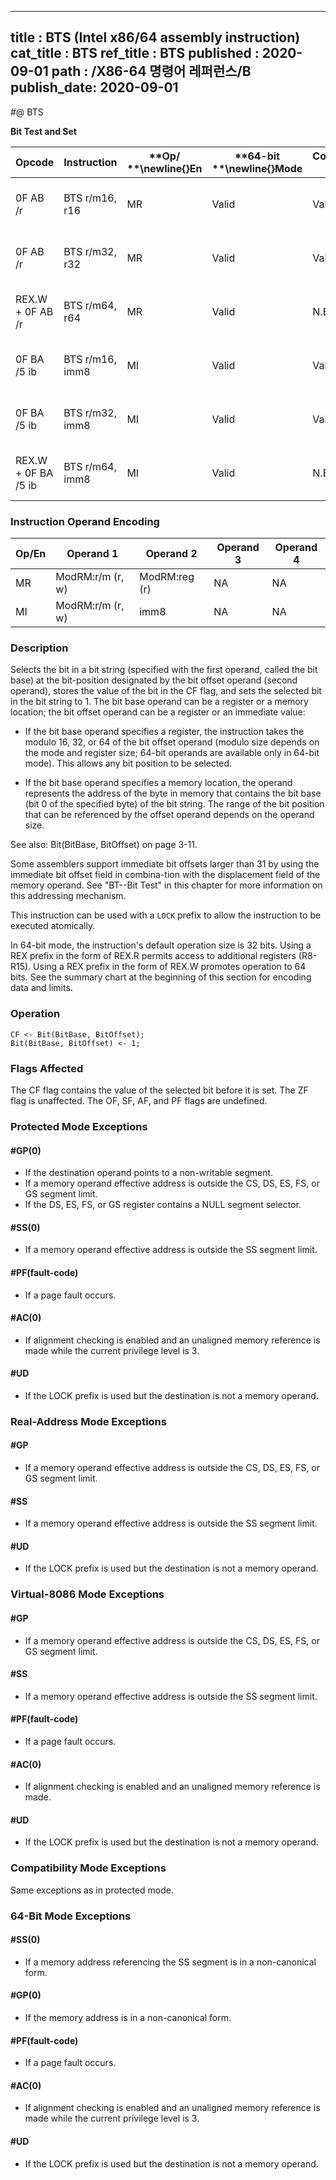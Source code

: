 ----------------------------
title : BTS (Intel x86/64 assembly instruction)
cat_title : BTS
ref_title : BTS
published : 2020-09-01
path : /X86-64 명령어 레퍼런스/B
publish_date: 2020-09-01
----------------------------
#@ BTS

**Bit Test and Set**

|**Opcode**|**Instruction**|**Op/ **\newline{}**En**|**64-bit **\newline{}**Mode**|**Compat/**\newline{}**Leg Mode**|**Description**|
|----------|---------------|------------------------|-----------------------------|---------------------------------|---------------|
|0F AB /r|BTS r/m16, r16|MR|Valid|Valid|Store selected bit in CF flag and set.|
|0F AB /r|BTS r/m32, r32|MR|Valid|Valid|Store selected bit in CF flag and set.|
|REX.W + 0F AB /r|BTS r/m64, r64|MR|Valid|N.E.|Store selected bit in CF flag and set.|
|0F BA /5 ib|BTS r/m16, imm8|MI|Valid|Valid|Store selected bit in CF flag and set.|
|0F BA /5 ib|BTS r/m32, imm8|MI|Valid|Valid|Store selected bit in CF flag and set.|
|REX.W + 0F BA /5 ib|BTS r/m64, imm8|MI|Valid|N.E.|Store selected bit in CF flag and set.|
### Instruction Operand Encoding


|Op/En|Operand 1|Operand 2|Operand 3|Operand 4|
|-----|---------|---------|---------|---------|
|MR|ModRM:r/m (r, w)|ModRM:reg (r)|NA|NA|
|MI|ModRM:r/m (r, w)|imm8|NA|NA|
### Description


Selects the bit in a bit string (specified with the first operand, called the bit base) at the bit-position designated by the bit offset operand (second operand), stores the value of the bit in the CF flag, and sets the selected bit in the bit string to 1. The bit base operand can be a register or a memory location; the bit offset operand can be a register or an immediate value: 

*  If the bit base operand specifies a register, the instruction takes the modulo 16, 32, or 64 of the bit offset operand (modulo size depends on the mode and register size; 64-bit operands are available only in 64-bit mode). This allows any bit position to be selected.

*  If the bit base operand specifies a memory location, the operand represents the address of the byte in memory that contains the bit base (bit 0 of the specified byte) of the bit string. The range of the bit position that can be referenced by the offset operand depends on the operand size.

See also: Bit(BitBase, BitOffset) on page 3-11. 

Some assemblers support immediate bit offsets larger than 31 by using the immediate bit offset field in combina-tion with the displacement field of the memory operand. See "BT--Bit Test" in this chapter for more information on this addressing mechanism.

This instruction can be used with a `LOCK` prefix to allow the instruction to be executed atomically.

In 64-bit mode, the instruction's default operation size is 32 bits. Using a REX prefix in the form of REX.R permits access to additional registers (R8-R15). Using a REX prefix in the form of REX.W promotes operation to 64 bits. See the summary chart at the beginning of this section for encoding data and limits.


### Operation

```info-verb
CF <- Bit(BitBase, BitOffset);
Bit(BitBase, BitOffset) <- 1;
```
### Flags Affected


The CF flag contains the value of the selected bit before it is set. The ZF flag is unaffected. The OF, SF, AF, and PF flags are undefined.


### Protected Mode Exceptions

#### #GP(0)
* If the destination operand points to a non-writable segment.
* If a memory operand effective address is outside the CS, DS, ES, FS, or GS segment limit.
* If the DS, ES, FS, or GS register contains a NULL segment selector.

#### #SS(0)
* If a memory operand effective address is outside the SS segment limit.

#### #PF(fault-code)
* If a page fault occurs.

#### #AC(0)
* If alignment checking is enabled and an unaligned memory reference is made while the current privilege level is 3.

#### #UD
* If the LOCK prefix is used but the destination is not a memory operand.

### Real-Address Mode Exceptions

#### #GP
* If a memory operand effective address is outside the CS, DS, ES, FS, or GS segment limit.

#### #SS
* If a memory operand effective address is outside the SS segment limit.

#### #UD
* If the LOCK prefix is used but the destination is not a memory operand.

### Virtual-8086 Mode Exceptions

#### #GP
* If a memory operand effective address is outside the CS, DS, ES, FS, or GS segment limit.

#### #SS
* If a memory operand effective address is outside the SS segment limit.

#### #PF(fault-code)
* If a page fault occurs.

#### #AC(0)
* If alignment checking is enabled and an unaligned memory reference is made.

#### #UD
* If the LOCK prefix is used but the destination is not a memory operand.

### Compatibility Mode Exceptions



Same exceptions as in protected mode.


### 64-Bit Mode Exceptions

#### #SS(0)
* If a memory address referencing the SS segment is in a non-canonical form.

#### #GP(0)
* If the memory address is in a non-canonical form.

#### #PF(fault-code)
* If a page fault occurs.

#### #AC(0)
* If alignment checking is enabled and an unaligned memory reference is made while the current privilege level is 3.

#### #UD
* If the LOCK prefix is used but the destination is not a memory operand.
